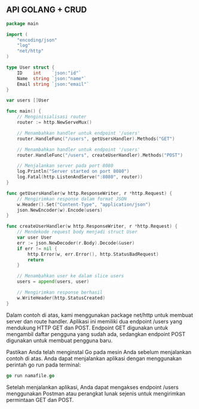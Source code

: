 ## API GOLANG + CRUD

```go
package main

import (
	"encoding/json"
	"log"
	"net/http"
)

type User struct {
	ID    int    `json:"id"`
	Name  string `json:"name"`
	Email string `json:"email"`
}

var users []User

func main() {
	// Menginisialisasi router
	router := http.NewServeMux()

	// Menambahkan handler untuk endpoint '/users'
	router.HandleFunc("/users", getUsersHandler).Methods("GET")

	// Menambahkan handler untuk endpoint '/users'
	router.HandleFunc("/users", createUserHandler).Methods("POST")

	// Menjalankan server pada port 8080
	log.Println("Server started on port 8080")
	log.Fatal(http.ListenAndServe(":8080", router))
}

func getUsersHandler(w http.ResponseWriter, r *http.Request) {
	// Mengirimkan response dalam format JSON
	w.Header().Set("Content-Type", "application/json")
	json.NewEncoder(w).Encode(users)
}

func createUserHandler(w http.ResponseWriter, r *http.Request) {
	// Mendekode request body menjadi struct User
	var user User
	err := json.NewDecoder(r.Body).Decode(&user)
	if err != nil {
		http.Error(w, err.Error(), http.StatusBadRequest)
		return
	}

	// Menambahkan user ke dalam slice users
	users = append(users, user)

	// Mengirimkan response berhasil
	w.WriteHeader(http.StatusCreated)
}

```

Dalam contoh di atas, kami menggunakan package net/http untuk membuat server dan route handler. Aplikasi ini memiliki dua endpoint /users yang mendukung HTTP GET dan POST. Endpoint GET digunakan untuk mengambil daftar pengguna yang sudah ada, sedangkan endpoint POST digunakan untuk membuat pengguna baru.

Pastikan Anda telah menginstal Go pada mesin Anda sebelum menjalankan contoh di atas. Anda dapat menjalankan aplikasi dengan menggunakan perintah go run pada terminal:

```go
go run namafile.go
```

Setelah menjalankan aplikasi, Anda dapat mengakses endpoint /users menggunakan Postman atau perangkat lunak sejenis untuk mengirimkan permintaan GET dan POST.
